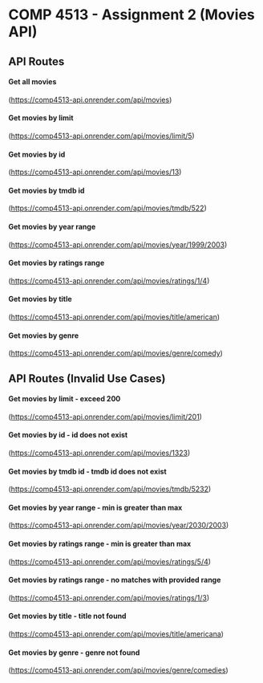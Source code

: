 # COMP 4513 - Assignment 2 (Movies API)

## API Routes

#### Get all movies
(https://comp4513-api.onrender.com/api/movies)

#### Get movies by limit

(https://comp4513-api.onrender.com/api/movies/limit/5)

#### Get movies by id

(https://comp4513-api.onrender.com/api/movies/13)

#### Get movies by tmdb id

(https://comp4513-api.onrender.com/api/movies/tmdb/522)

#### Get movies by year range

(https://comp4513-api.onrender.com/api/movies/year/1999/2003)

#### Get movies by ratings range

(https://comp4513-api.onrender.com/api/movies/ratings/1/4)

#### Get movies by title

(https://comp4513-api.onrender.com/api/movies/title/american)

#### Get movies by genre

(https://comp4513-api.onrender.com/api/movies/genre/comedy)

## API Routes (Invalid Use Cases)

#### Get movies by limit - exceed 200

(https://comp4513-api.onrender.com/api/movies/limit/201)

#### Get movies by id - id does not exist

(https://comp4513-api.onrender.com/api/movies/1323)

#### Get movies by tmdb id - tmdb id does not exist

(https://comp4513-api.onrender.com/api/movies/tmdb/5232)

#### Get movies by year range - min is greater than max

(https://comp4513-api.onrender.com/api/movies/year/2030/2003)

#### Get movies by ratings range - min is greater than max

(https://comp4513-api.onrender.com/api/movies/ratings/5/4)

#### Get movies by ratings range - no matches with provided range

(https://comp4513-api.onrender.com/api/movies/ratings/1/3)

#### Get movies by title - title not found

(https://comp4513-api.onrender.com/api/movies/title/americana)

#### Get movies by genre - genre not found

(https://comp4513-api.onrender.com/api/movies/genre/comedies)
